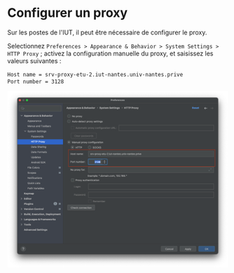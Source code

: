 # Configurer un proxy

Sur les postes de l'IUT, il peut être nécessaire de configurer le proxy.

Selectionnez `Preferences > Appearance & Behavior > System Settings > HTTP Proxy` ; activez la configuration manuelle du proxy, et saisissez les valeurs suivantes : 

    Host name = srv-proxy-etu-2.iut-nantes.univ-nantes.prive
    Port number = 3128

![](img/proxy.png)